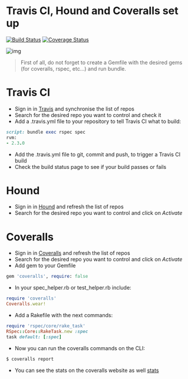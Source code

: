 Travis CI, Hound and Coveralls set up
=====================================

[![Build Status](https://travis-ci.org/omajul85/THC.svg?branch=master)](https://travis-ci.org/omajul85/THC) [![Coverage Status](https://coveralls.io/repos/github/omajul85/THC/badge.svg?branch=coveralls)](https://coveralls.io/github/omajul85/THC?branch=coveralls)

![img](https://s19.postimg.org/p9kioejcj/THC.png)

> First of all, do not forget to create a Gemfile with the desired gems (for coveralls, rspec, etc...) and run bundle.

# Travis CI
* Sign in in [Travis](https://travis-ci.org/profile/omajul85) and synchronise the list of repos
* Search for the desired repo you want to control and check it
* Add a .travis.yml file to your repository to tell Travis CI what to build:

```ruby
script: bundle exec rspec spec
rvm:
- 2.3.0
```
* Add the .travis.yml file to git, commit and push, to trigger a Travis CI build
* Check the build status page to see if your build passes or fails


# Hound
* Sign in in [Hound](https://houndci.com/repos) and refresh the list of repos
* Search for the desired repo you want to control and click on *Activate*

# Coveralls
* Sign in in [Coveralls](https://houndci.com/repos) and refresh the list of repos
* Search for the desired repo you want to control and click on *Activate*
* Add gem to your Gemfile

```ruby
gem 'coveralls', require: false
```
* In your spec_helper.rb or test_helper.rb include:

```ruby
require 'coveralls'
Coveralls.wear!
```

* Add a Rakefile with the next commands:

```ruby
require 'rspec/core/rake_task'
RSpec::Core::RakeTask.new :spec
task default: [:spec]
```

* Now you can run the coveralls commands on the CLI:

```sh
$ coveralls report
```
* You can see the stats on the coveralls website as well [stats](https://coveralls.io/github/omajul85/THC)